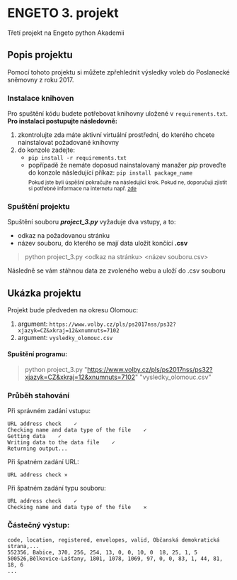 # ENGETO 3. projekt
Třetí projekt na Engeto python Akademii 

## Popis projektu
Pomocí tohoto projektu si můžete zpřehlednit výsledky voleb do Poslanecké sněmovny z roku 2017.

### Instalace knihoven
Pro spuštění kódu budete potřebovat knihovny uložené v ``` requirements.txt ```. **Pro instalaci postupujte následovně:**

1. zkontrolujte zda máte aktivní virtuální prostřední, do kterého chcete nainstalovat požadované knihovny
2. do konzole zadejte:
    -  ```pip install -r requirements.txt```
    -  popřípadě že nemáte doposud nainstalovaný manažer *pip* proveďte do konzole následující příkaz: ```pip install package_name```    
<sub>Pokud jste byli úspěšní pokračujte na následující krok. Pokud ne, doporučuji zjistit si potřebné informace na internetu např. [zde](https://stackoverflow.com/)</sub>

### Spuštění projektu
Spuštění souboru ***project_3.py*** vyžaduje dva vstupy, a to:
- odkaz na požadovanou stránku
- název souboru, do kterého se mají data uložit končící **.csv**

>python project_3.py <odkaz na stránku> <název souboru.csv>

Následně se vám stáhnou data ze zvoleného webu a uloží do .csv souboru

## Ukázka projektu
Projekt bude předveden na okresu Olomouc:
1. argument: ```https://www.volby.cz/pls/ps2017nss/ps32?xjazyk=CZ&xkraj=12&xnumnuts=7102```
2. argument: ```vysledky_olomouc.csv```
#### Spuštění programu:
>python project_3.py "https://www.volby.cz/pls/ps2017nss/ps32?xjazyk=CZ&xkraj=12&xnumnuts=7102" "vysledky_olomouc.csv"
### Průběh stahování
Při správném zadání vstupu:
```
URL address check    ✓
Checking name and data type of the file    ✓
Getting data    ✓
Writing data to the data file    ✓
Returning output...
```
Při špatném zadání URL:
```
URL address check ✕
```
Při špatném zadání typu souboru:
```
URL address check    ✓
Checking name and data type of the file    ✕
```
### Částečný výstup:
```
code, location, registered, envelopes, valid, Občanská demokratická strana,...
552356, Babice, 370, 256, 254, 13, 0, 0, 10, 0	18, 25, 1, 5
500526,Bělkovice-Lašťany, 1801, 1078, 1069, 97, 0, 0, 83, 1, 44, 81, 18, 6
...
```




